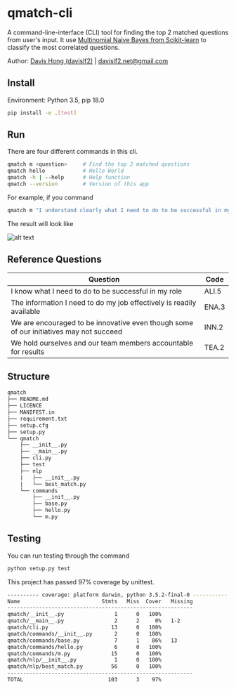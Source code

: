 # qmatch-cli 

A command-line-interface (CLI) tool for finding the top 2 matched questions from user's input. It use [Multinomial Naive Bayes from Scikit-learn](http://scikit-learn.org/stable/modules/generated/sklearn.naive_bayes.MultinomialNB.html) to classify the most correlated questions.

Author: [Davis Hong (davislf2)](https://github.com/davislf2) | davislf2.net@gmail.com



## Install

Environment: Python 3.5, pip 18.0

```sh
pip install -e .[test]
```



## Run

There are four different commands in this cli.

```sh
qmatch m <question>		# Find the top 2 matched questions
qmatch hello			# Hello World
qmatch -h | --help		# Help function
qmatch --version		# Version of this app
```

For example, if you command

```sh
qmatch m "I understand clearly what I need to do to be successful in my current role"
```

The result will look like

![alt text](https://raw.githubusercontent.com/davislf2/qmatch-cli/master/resource/screenshot%202018-10-02%20at%207.30.23%20PM.png)



## Reference Questions

| Question                                                     | Code  |
| ------------------------------------------------------------ | ----- |
| I know what I need to do to be successful in my role         | ALI.5 |
| The information I need to do my job effectively is readily available | ENA.3 |
| We are encouraged to be innovative even though some of our initiatives may not succeed | INN.2 |
| We hold ourselves and our team members accountable for results | TEA.2 |



## Structure

```sh
qmatch
├── README.md
├── LICENCE
├── MANIFEST.in
├── requirement.txt
├── setup.cfg
├── setup.py
└── qmatch
    ├── __init__.py
    ├── __main__.py
    ├── cli.py
    ├── test
    ├── nlp
    |	├── __init__.py
    |	└── best_match.py
    └── commands
        ├── __init__.py
        ├── base.py
        ├── hello.py
        └── m.py
```



## Testing

You can run testing through the command

```sh
python setup.py test
```



This project has passed 97% coverage by unittest.

```sh
---------- coverage: platform darwin, python 3.5.2-final-0 -----------
Name                          Stmts   Miss  Cover   Missing
-----------------------------------------------------------
qmatch/__init__.py                1      0   100%
qmatch/__main__.py                2      2     0%   1-2
qmatch/cli.py                    13      0   100%
qmatch/commands/__init__.py       2      0   100%
qmatch/commands/base.py           7      1    86%   13
qmatch/commands/hello.py          6      0   100%
qmatch/commands/m.py             15      0   100%
qmatch/nlp/__init__.py            1      0   100%
qmatch/nlp/best_match.py         56      0   100%
-----------------------------------------------------------
TOTAL                           103      3    97%
```

